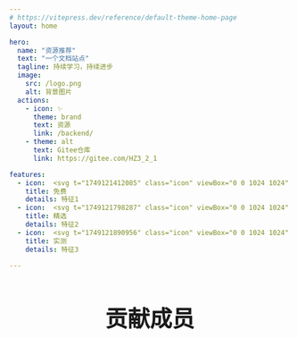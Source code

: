 ```yaml
---
# https://vitepress.dev/reference/default-theme-home-page
layout: home

hero:
  name: "资源推荐"
  text: "一个文档站点"
  tagline: 持续学习，持续进步
  image:
    src: /logo.png
    alt: 背景图片
  actions:
    - icon: ✨
      theme: brand
      text: 资源
      link: /backend/
    - theme: alt
      text: Gitee仓库
      link: https://gitee.com/HZ3_2_1

features:
  - icon:  <svg t="1749121412085" class="icon" viewBox="0 0 1024 1024" version="1.1" xmlns="http://www.w3.org/2000/svg" p-id="13251" width="32" height="32"><path d="M513.823 404.366l-0.022 0.023h0.033l-0.01-0.023z" fill="#32C7D0" p-id="13252"></path><path d="M513.044 859.522l226.003-230.316H624.205l-111.16 230.316z" fill="#BFEEF1" p-id="13253"></path><path d="M402.278 293.352l-114.48-113.825h-0.147L67.993 404.367h225.382l108.903-111.015z m331.373 111.014h226.003l-226.07-224.772L623.81 291.952l109.84 112.414z m226.025 0.023l-6.48 6.615 6.491-6.604-0.01-0.01zM67.97 404.4l11.21 11.459-11.199-11.47-0.01 0.011z" fill="#32C7D0" p-id="13254"></path><path d="M733.65 179.527h-0.146l0.08 0.067 0.067-0.067z m-219.68 0H287.798l114.48 113.825L513.97 179.527zM733.583 179.594l-0.079-0.067H513.97l109.84 112.425 109.773-112.358z" fill="#95E4E8" p-id="13255"></path><path d="M513.97 404.366L402.278 293.352 293.375 404.366H513.97z m0 0h219.68L623.81 291.952 513.97 404.366z" fill="#7FDEE3" p-id="13256"></path><path d="M513.97 404.366l109.84-112.414-109.84-112.425-111.692 113.825L513.97 404.366z" fill="#B4ECEF" p-id="13257"></path><path d="M287.708 629.015H401.78l-36.892-76.449-77.181 76.449z m374.033-77.589l-37.536 77.78h114.842l-77.306-77.78z" fill="#AAE9ED" p-id="13258"></path><path d="M67.97 404.366l0.011 0.023 0.012-0.023h-0.023z m445.83 0.023l0.023-0.023H293.375l219.67 0.023h0.756z" fill="#95E4E8" p-id="13259"></path><path d="M401.781 629.015H287.708l0.237 0.248 224.998 230.055L401.78 629.015z" fill="#BFEEF1" p-id="13260"></path><path d="M364.89 552.566l-71.515-148.2H67.993l-0.012 0.023 11.199 11.47 208.64 213.336 77.07-76.629z" fill="#BFEEF1" p-id="13261"></path><path d="M287.798 629.206h0.022v-0.01l-0.022 0.01z m671.89-224.84h-0.034l0.022 0.023 0.011-0.023z" fill="#95E4E8" p-id="13262"></path><path d="M959.654 404.366H733.65L661.763 551.37l77.284 77.836 214.15-218.202 6.48-6.615-0.023-0.023z" fill="#BFEEF1" p-id="13263"></path><path d="M513.834 404.39h0.113l0.023-0.024h-0.147l0.011 0.023z m0.147 0l218.722-0.024H513.97l0.011 0.023z" fill="#95E4E8" p-id="13264"></path><path d="M513.981 404.39l-0.011-0.024-0.023 0.023h0.034z" fill="#95E4E8" p-id="13265"></path><path d="M513.8 404.39l-0.756 0.755v0.147l0.858-0.858-0.068-0.045h-0.033z" fill="#B4ECEF" p-id="13266"></path><path d="M513.044 404.39v0.755l0.757-0.756h-0.757z m0.858 0.044l0.045-0.045h-0.113l0.068 0.045z" fill="#B4ECEF" p-id="13267"></path><path d="M661.74 551.426l71.91-147.06-219.816 0.023 147.907 147.037z" fill="#99E5E9" p-id="13268"></path><path d="M513.947 404.39l-0.045 0.044 147.839 146.992 0.022-0.056-147.782-146.98h-0.034z" fill="#B4ECEF" p-id="13269"></path><path d="M512.943 629.206l-111.162-0.191 111.162 230.507 111.15-230.316h-111.15z" fill="#99E5E9" p-id="13270"></path><path d="M464.92 453.123l48.124-47.83v-0.148l-48.124 47.978z" fill="#B4ECEF" p-id="13271"></path><path d="M513.834 404.39l-0.846 0.857-48.068 47.876-100.03 99.443 36.891 76.449 111.263 1.41 111.161-1.219 37.536-77.78L513.834 404.39z" fill="#8AE0E6" p-id="13272"></path><path d="M513.834 404.39h-3.104l-219.67-0.024 73.931 148.392 98.879-98.585 49.964-49.784z" fill="#99E5E9" p-id="13273"></path><path d="M347.245 331.553s-4.132 58.612-88.053 80.501c83.865 21.89 88.053 80.512 88.053 80.512 11.74-75.217 87.985-80.523 87.985-80.523s-76.245-5.272-87.985-80.49z m279.23 172.121s-1.378 19.541-29.351 26.834c27.94 7.293 29.35 26.834 29.35 26.834 3.906-25.073 29.352-26.834 29.352-26.834s-25.446-1.761-29.351-26.834z" fill="#FFFFFF" p-id="13274"></path></svg>
    title: 免费
    details: 特征1
  - icon:  <svg t="1749121798287" class="icon" viewBox="0 0 1024 1024" version="1.1" xmlns="http://www.w3.org/2000/svg" p-id="15259" width="32" height="32"><path d="M102.624 518.496a410.016 410.016 0 1 0 820 0c0-226.464-183.552-410.016-409.984-410.016-226.464 0-410.016 183.552-410.016 410.016z" fill="#FFF1B6" p-id="15260"></path><path d="M511.68 991.168c-264.384 0-479.552-215.168-479.552-479.52S247.296 32.128 511.68 32.128 991.168 247.296 991.168 511.68 776 991.168 511.648 991.168z m0-858.08C302.72 133.28 133.248 302.72 133.056 511.648c0.192 208.896 169.472 378.368 378.56 378.56 209.12-0.192 378.368-169.664 378.56-378.56-0.192-208.896-169.664-378.368-378.56-378.56z" fill="#F9D84E" p-id="15261"></path><path d="M511.04 283.616l72.64 145.824 161.28 22.848-116.352 114.016 28.288 160.896-144.48-75.36-144.064 76.32 26.944-160.672-117.152-113.6 161.28-24.032z" fill="#F7BC39" p-id="15262"></path></svg>
    title: 精选
    details: 特征2
  - icon:  <svg t="1749121890956" class="icon" viewBox="0 0 1024 1024" version="1.1" xmlns="http://www.w3.org/2000/svg" p-id="21046" width="32" height="32"><path d="M926 215.173333l-384-170.666666a21.333333 21.333333 0 0 0-17.333333 0l-384 170.666666A21.333333 21.333333 0 0 0 128 234.666667v217.813333c0 219.866667 129.373333 419.02 329.6 507.333333 32.793333 14.466667 57.566667 21.5 75.733333 21.5s42.94-7.033333 75.733334-21.5c200.226667-88.333333 329.6-287.486667 329.6-507.333333V234.666667a21.333333 21.333333 0 0 0-12.666667-19.493334z m-206.913333 205.246667l-213.333334 213.333333a21.333333 21.333333 0 0 1-30.173333 0l-128-128a21.333333 21.333333 0 0 1 30.173333-30.173333L490.666667 588.5l198.246666-198.253333a21.333333 21.333333 0 1 1 30.173334 30.173333z" fill="#1afa29" p-id="21047"></path></svg>
    title: 实测
    details: 特征3

---
```


<script setup>
import { VPTeamMembers } from 'vitepress/theme'

const members = [
  {
    avatar: 'https://www.github.com/yyx990803.png',
    name: 'Evan You',
    title: 'Creator',
    links: [
      { icon: 'github', link: 'https://github.com/yyx990803' },
      { icon: 'twitter', link: 'https://twitter.com/youyuxi' }
    ]
  },
  {
    avatar: 'https://www.github.com/patak-dev.png',
    name: 'Patak',
    title: 'A collaborative being',
    org: 'StackBlitz',
    links: [
      { icon: 'github', link: 'https://github.com/patak-dev' },
      { icon: 'twitter', link: 'https://twitter.com/patak_dev' }
    ]
  },
  {
    avatar: 'https://www.github.com/antfu.png',
    name: 'Anthony Fu',
    title: 'A fanatical open sourceror',
    org: 'NuxtLabs',
    links: [
      { icon: 'github', link: 'https://github.com/antfu' },
      { icon: 'twitter', link: 'https://twitter.com/antfu7' }
    ]
  },
  {
    avatar: 'https://www.github.com/sodatea.png',
    name: 'Soybean',
    title: 'SoyBeanJS团队创建者',
    org: 'SoyBeanAdmin',
    links: [
      { icon: 'github', link: 'https://github.com/sodatea' }
    ]
  }
]
</script>

<div class="team-section">
  <h2 class="team-title">贡献成员</h2>
  <VPTeamMembers size="medium" :members="members" />
</div>

<style scoped>


.team-title {
  text-align: center;
  font-size: 2.5rem;
  font-weight: bold;
  margin-bottom: 60px;
  color: var(--vp-c-text-1);
}

/* 自定义VPTeamMembers样式 - 不影响其他功能 */
.team-section :deep(.VPTeamMembers) {
  display: grid;
  grid-template-columns: repeat(0, 0fr);

  margin: 0 auto;
}

@media (max-width: 768px) {
  .team-section :deep(.VPTeamMembers) {
    grid-template-columns: repeat(2, 1fr);
    gap: 20px;
  }
}

@media (max-width: 480px) {
  .team-section :deep(.VPTeamMembers) {
    grid-template-columns: 1fr;
    gap: 16px;
  }
}

/* 增大成员卡片 */
.team-section :deep(.VPTeamMembersItem) {
  min-height: 280px;
  padding: 32px 24px;
  border-radius: 16px;
  transition: all 0.3s ease;
}

.team-section :deep(.VPTeamMembersItem:hover) {
  transform: translateY(-4px);
  box-shadow: 0 8px 24px rgba(0, 0, 0, 0.12);
}

/* 放大头像 */
.team-section :deep(.vp-avatar) {
  width: 80px !important;
  height: 80px !important;
  margin-bottom: 20px;
}

/* 放大成员名字 */
.team-section :deep(.name) {
  font-size: 1.3rem !important;
  font-weight: 600;
  margin-bottom: 8px;
}

/* 放大职位标题 */
.team-section :deep(.title) {
  font-size: 1rem !important;
  margin-bottom: 12px;
}

/* 放大组织名称 */
.team-section :deep(.org) {
  font-size: 0.9rem !important;
  margin-bottom: 16px;
}

/* 社交图标样式优化 - 删除背景，放大图标 */
.team-section :deep(.links) {
  display: flex;
  justify-content: center;
  gap: 16px;
  margin-top: 16px;
}

.team-section :deep(.link) {
  display: flex;
  align-items: center;
  justify-content: center;
  width: 44px !important;
  height: 44px !important;
  border-radius: 50%;
  background: none !important;
  border: 2px solid var(--vp-c-border);
  transition: all 0.3s ease;
  text-decoration: none;
}

.team-section :deep(.link:hover) {
  border-color: var(--vp-c-brand);
  color: var(--vp-c-brand);
  transform: scale(1.1);
  background: var(--vp-c-bg-soft) !important;
}

/* 放大社交图标 */
.team-section :deep(.link svg) {
  width: 24px !important;
  height: 24px !important;
  fill: currentColor;
}

/* 响应式调整 */
@media (max-width: 768px) {
  .team-title {
    font-size: 2rem;
    margin-bottom: 40px;
  }
  
  .team-section :deep(.VPTeamMembersItem) {
    min-height: 240px;
    padding: 24px 20px;
  }
  
  .team-section :deep(.vp-avatar) {
    width: 70px !important;
    height: 70px !important;
  }
  
  .team-section :deep(.name) {
    font-size: 1.2rem !important;
  }
}

@media (max-width: 480px) {
  .team-title {
    font-size: 1.8rem;
    margin-bottom: 32px;
  }
  
  .team-section :deep(.VPTeamMembersItem) {
    min-height: 220px;
    padding: 20px 16px;
  }
  
  .team-section :deep(.vp-avatar) {
    width: 64px !important;
    height: 64px !important;
  }
  
  .team-section :deep(.link) {
    width: 40px !important;
    height: 40px !important;
  }
  
  .team-section :deep(.link svg) {
    width: 20px !important;
    height: 20px !important;
  }
}
</style>



